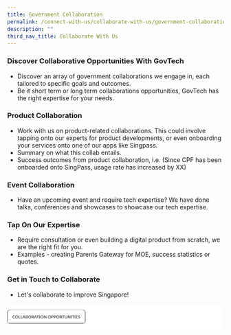 ```yaml
---
title: Government Collaboration
permalink: /connect-with-us/collaborate-with-us/government-collaboration/
description: ""
third_nav_title: Collaborate With Us
---
```

### **Discover Collaborative Opportunities With GovTech**

* Discover an array of government collaborations we engage in, each tailored to specific goals and outcomes. 
* Be it short term or long term collaborations opportunities, GovTech has the right expertise for your needs.

 ### **Product Collaboration**
 
 * Work with us on product-related collaborations. This could involve tapping onto our experts for product developments, or even onboarding your services onto one of our apps like Singpass. 
 * Summary on what this collab entails. 
 * Success outcomes from product collaboration, i.e. (Since CPF has been onboarded onto SingPass, usage rate has increased by XX)

 ### **Event Collaboration**
 
 * Have an upcoming event and require tech expertise? We have done talks, conferences and showcases to showcase our tech expertise.

 ### **Tap On Our Expertise**
 
 * Require consultation or even building a digital product from scratch, we are the right fit for you.
 * Examples - creating Parents Gateway for MOE, success statistics or quotes.

 ### **Get in Touch to Collaborate**
 
 * Let's collaborate to improve Singapore!

![](/images/collaborate%20cta.png)
